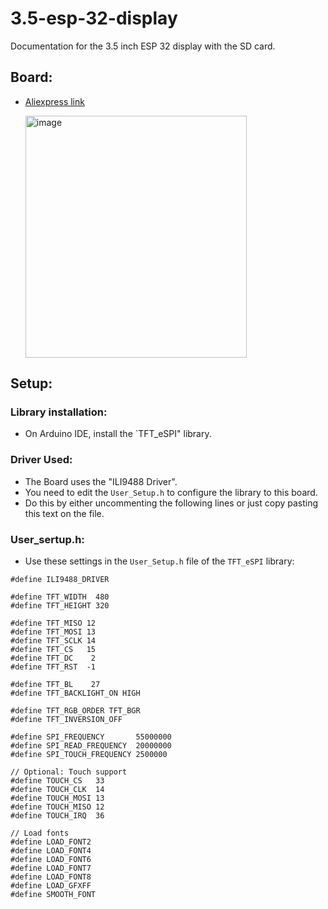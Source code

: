# 3.5-esp-32-display

Documentation for the 3.5 inch ESP 32 display with the SD card.

## Board:
- [Aliexpress link](https://www.aliexpress.us/item/3256808473949829.html?spm=a2g0o.order_list.order_list_main.17.622d1802tacMVU&gatewayAdapt=glo2usa)

 
  <img width="354" height="387" alt="image" src="https://github.com/user-attachments/assets/b9523601-6f25-4fe3-811b-ed98b42f3350" />


## Setup:
### Library installation:
- On Arduino IDE, install the `TFT_eSPI" library.
### Driver Used:
- The Board uses the "ILI9488 Driver".
- You need to edit the `User_Setup.h` to configure the library to this board.
- Do this by either uncommenting the following lines or just copy pasting this text on the file.
### User_sertup.h:
- Use these settings in the `User_Setup.h` file of the `TFT_eSPI` library:
```
#define ILI9488_DRIVER

#define TFT_WIDTH  480
#define TFT_HEIGHT 320

#define TFT_MISO 12
#define TFT_MOSI 13
#define TFT_SCLK 14
#define TFT_CS   15
#define TFT_DC    2
#define TFT_RST  -1

#define TFT_BL    27
#define TFT_BACKLIGHT_ON HIGH

#define TFT_RGB_ORDER TFT_BGR
#define TFT_INVERSION_OFF

#define SPI_FREQUENCY       55000000
#define SPI_READ_FREQUENCY  20000000
#define SPI_TOUCH_FREQUENCY 2500000

// Optional: Touch support
#define TOUCH_CS   33
#define TOUCH_CLK  14
#define TOUCH_MOSI 13
#define TOUCH_MISO 12
#define TOUCH_IRQ  36

// Load fonts
#define LOAD_FONT2
#define LOAD_FONT4
#define LOAD_FONT6
#define LOAD_FONT7
#define LOAD_FONT8
#define LOAD_GFXFF
#define SMOOTH_FONT
```

